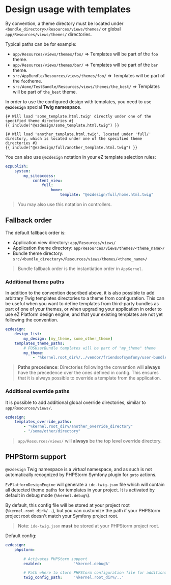 # Design usage with templates

By convention, a theme directory must be located under `<bundle_directory>/Resources/views/themes/` or global
`app/Resources/views/themes/` directories.

Typical paths can be for example:
- `app/Resources/views/themes/foo/` => Templates will be part of the `foo` theme.
- `app/Resources/views/themes/bar/` => Templates will be part of the `bar` theme.
- `src/AppBundle/Resources/views/themes/foo/` => Templates will be part of the `foo`theme.
- `src/Acme/TestBundle/Resources/views/themes/the_best/` => Templates will be part of `the_best` theme.

In order to use the configured design with templates, you need to use **`@ezdesign`** special **Twig namespace**.

```jinja
{# Will load 'some_template.html.twig' directly under one of the specified theme directories #}
{{ include("@ezdesign/some_template.html.twig") }}

{# Will load 'another_template.html.twig', located under 'full/' directory, which is located under one of the specified theme directories #}
{{ include("@ezdesign/full/another_template.html.twig") }}
```

You can also use `@ezdesign` notation in your eZ template selection rules:

```yaml
ezpublish:
    system:
        my_siteaccess:
            content_view:
                full:
                    home:
                        template: "@ezdesign/full/home.html.twig"
```

> You may also use this notation in controllers.

## Fallback order

The default fallback order is:
- Application view directory: `app/Resources/views/`
- Application theme directory: `app/Resources/views/themes/<theme_name>/`
- Bundle theme directory: `src/<bundle_directory>/Resources/views/themes/<theme_name>/`

> Bundle fallback order is the instantiation order in `AppKernel`.

### Additional theme paths
In addition to the convention described above, it is also possible to add arbitrary Twig templates directories to a theme
from configuration. This can be useful when you want to define templates from third-party bundles as part of one of your
themes, or when upgrading your application in order to use eZ Platform design engine, and that your existing templates
are not yet following the convention.

```yaml
ezdesign:
    design_list:
        my_design: [my_theme, some_other_theme]
    templates_theme_paths:
        # FOSUserBundle templates will be part of "my_theme" theme
        my_theme:
            - '%kernel.root_dir%/../vendor/friendsofsymfony/user-bundle/Resources/views'
```

> **Paths precedence**: Directories following the convention will **always** have the precedence over the ones defined
> in config. This ensures that it is always possible to override a template from the application.

### Additional override paths

It is possible to add additional global override directories, similar to `app/Resources/views/`.

```yaml
ezdesign:
    templates_override_paths:
        - "%kernel.root_dir%/another_override_directory"
        - "/some/other/directory"
```

> `app/Resources/views/` will **always** be the top level override directory.

## PHPStorm support

`@ezdesign` Twig namespace is a *virtual* namespace, and as such is not automatically recognized by PHPStorm Symfony plugin
for `goto` actions.

`EzPlatformDesignEngine` will generate a `ide-twig.json` file which will contain all detected theme paths for templates in your project.
It is activated by default in debug mode (`%kernel.debug%`).

By default, this config file will be stored at your project root (`%kernel.root_dir%/..`), but you can customize the path
if your PHPStorm project root doesn't match your Symfony project root.

> Note: `ide-twig.json` **must** be stored at your PHPStorm project root.

Default config:
```yaml
ezdesign:
    phpstorm:

        # Activates PHPStorm support
        enabled:              '%kernel.debug%'

        # Path where to store PHPStorm configuration file for additional Twig namespaces (ide-twig.json).
        twig_config_path:     '%kernel.root_dir%/..'
```

